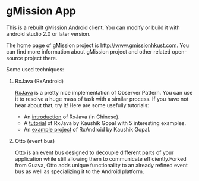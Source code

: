 # gMission App

This is a rebuilt gMission Android client. You can modify or build it with android studio 2.0 or later version.

The home page of gMission project is http://www.gmissionhkust.com. You can find more information about gMission project and other related open-source project there.


Some used techniques:

1. RxJava (RxAndroid)

    [RxJava](https://github.com/ReactiveX/RxJava) is a pretty nice implementation of Observer Pattern. You can use it to resolve a huge mass of task with a similar process. If you have not hear about that, try it!
    Here are some usefully tutorials:
    
    * An [introduction](http://gank.io/post/560e15be2dca930e00da1083) of RxJava (in Chinese).
    * A [tutorial](https://newcircle.com/s/post/1744/2015/06/29/learning-rxjava-for-android-by-example) of RxJava by Kaushik Gopal with 5 interesting examples.
    * An [example project](https://github.com/kaushikgopal/RxJava-Android-Samples) of RxAndroid by Kaushik Gopal.

2. Otto (event bus)

    [Otto](http://square.github.io/otto/) is an event bus designed to decouple different parts of your application while still allowing them to communicate efficiently.Forked from Guava, Otto adds unique functionality to an already refined event bus as well as specializing it to the Android platform.